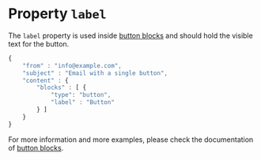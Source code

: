 # Property `label`

The `label` property is used inside [button blocks](copernica-docs:ResponsiveEmail/json/block-button)
and should hold the visible text for the button.

```javascript
{
    "from" : "info@example.com",
    "subject" : "Email with a single button",
    "content" : {
        "blocks" : [ {
            "type": "button",
            "label" : "Button"
        } ]
    }
}
```

For more information and more examples, please check the documentation
of [button blocks](copernica-docs:ResponsiveEmail/json/block-button).
